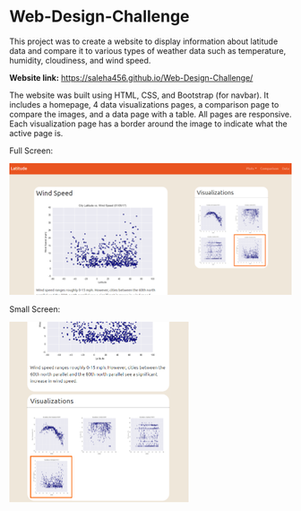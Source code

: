 # Web-Design-Challenge

This project was to create a website to display information about latitude data and compare it to various types of weather data such as temperature, humidity, cloudiness, and wind speed. 

**Website link:** https://saleha456.github.io/Web-Design-Challenge/

The website was built using HTML, CSS, and Bootstrap (for navbar). It includes a homepage, 4 data visualizations pages, a comparison page to compare the images, and a data page with a table.  All pages are responsive.  Each visualization page has a border around the image to indicate what the active page is.

Full Screen:

<img src="WebVisualizations\Images\fullscreen.png" alt=" width=&quot;200&quot;" style="zoom:75%;" />





Small Screen:

<img src="WebVisualizations\Images\smallscreen.png" alt=" width=&quot;200&quot;" style="zoom:50%;" /> 